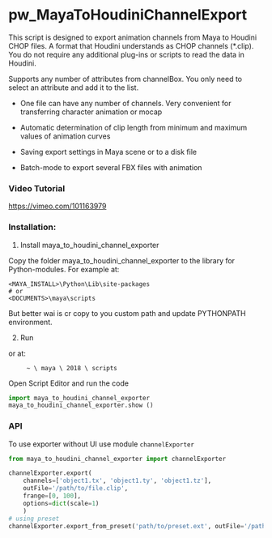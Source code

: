 pw_MayaToHoudiniChannelExport
=============================

This script is designed to export animation channels from Maya to Houdini CHOP files.
A format that Houdini understands as CHOP channels (*.clip). You do not require any additional plug-ins or scripts to read the data in Houdini.

Supports any number of attributes from channelBox. You only need to select an attribute and add it to the list.

- One file can have any number of channels. Very convenient for transferring character animation or mocap

- Automatic determination of clip length from minimum and maximum values ​​of animation curves

- Saving export settings in Maya scene or to a disk file

- Batch-mode to export several FBX files with animation

### Video Tutorial

https://vimeo.com/101163979

### Installation:

1. Install maya_to_houdini_channel_exporter

Copy the folder maya_to_houdini_channel_exporter to the library for Python-modules. For example at:

    <MAYA_INSTALL>\Python\Lib\site-packages
    # or
    <DOCUMENTS>\maya\scripts

But better wai is cr copy to you custom path and update PYTHONPATH environment.

2. Run

or at:

         ~ \ maya \ 2018 \ scripts

Open Script Editor and run the code

```python
import maya_to_houdini_channel_exporter
maya_to_houdini_channel_exporter.show ()
```


### API

To use exporter without UI use module `channelExporter`

```python
from maya_to_houdini_channel_exporter import channelExporter

channelExporter.export(
    channels=['object1.tx', 'object1.ty', 'object1.tz'],
    outFile='/path/to/file.clip',
    frange=[0, 100],
    options=dict(scale=1)
    )
# using preset
channelExporter.export_from_preset('path/to/preset.ext', outFile='/path/to/file.clip')
```